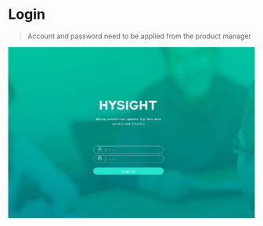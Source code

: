 # Login

> Account and password need to be applied from the product manager

![](/assets/login.png)

